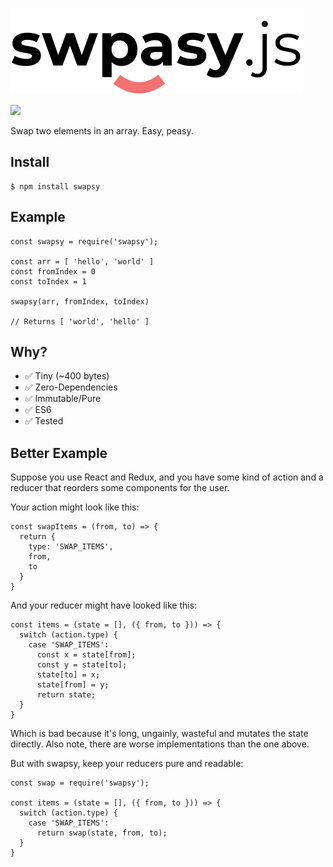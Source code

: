 ![swapsy.js](./logo.svg?raw=true "Swapsy")

![](https://travis-ci.org/gpmcadam/swapsy.png?branch=master)

Swap two elements in an array. Easy, peasy.

## Install

    $ npm install swapsy

## Example

    const swapsy = require('swapsy');

    const arr = [ 'hello', 'world' ]
    const fromIndex = 0
    const toIndex = 1

    swapsy(arr, fromIndex, toIndex)

    // Returns [ 'world', 'hello' ]


## Why?

 - ✅ Tiny (~400 bytes)
 - ✅ Zero-Dependencies
 - ✅ Immutable/Pure
 - ✅ ES6
 - ✅ Tested

## Better Example

Suppose you use React and Redux, and you have
some kind of action and a reducer that reorders
some components for the user.

Your action might look like this:

    const swapItems = (from, to) => {
      return {
        type: 'SWAP_ITEMS',
        from,
        to
      }
    }

And your reducer might have looked like this:

    const items = (state = [], ({ from, to })) => {
      switch (action.type) {
        case 'SWAP_ITEMS':
          const x = state[from];
          const y = state[to];
          state[to] = x;
          state[from] = y;
          return state;
      }
    }

Which is bad because it's long, ungainly, wasteful
and mutates the state directly. Also note, there are worse implementations than the one above.

But with swapsy, keep your reducers pure and
readable:

    const swap = require('swapsy');

    const items = (state = [], ({ from, to })) => {
      switch (action.type) {
        case 'SWAP_ITEMS':
          return swap(state, from, to);
      }
    }
